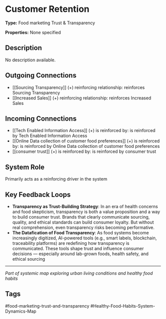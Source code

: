 # Customer Retention

**Type:** Food marketing Trust & Transparency

**Properties:** None specified

## Description
No description available.

## Outgoing Connections
- [[Sourcing Transparency]] (+) reinforcing relationship: reinforces Sourcing Transparency
- [[Increased Sales]] (+) reinforcing relationship: reinforces Increased Sales

## Incoming Connections
- [[Tech Enabled Information Access]] (+) is reinforced by: is reinforced by Tech Enabled Information Access
- [[Online Data collection of customer food preferences]] (+) is reinforced by: is reinforced by Online Data collection of customer food preferences
- [[consumer trust]] (+) is reinforced by: is reinforced by consumer trust

## System Role
Primarily acts as a reinforcing driver in the system

## Key Feedback Loops
- **Transparency as   Trust-Building Strategy**: In an era of health concerns and food skepticism, transparency is both a value proposition and a way to build consumer trust. Brands that clearly communicate sourcing, quality, and ethical standards can build consumer loyalty. But without real comprehension, even transparency risks becoming performative.
- **The Datafication of Food Transparency**: As food systems become increasingly digitized, AI-powered tools (e.g., smart labels, blockchain, traceability platforms) are redefining how transparency is communicated. These tools shape trust and influence consumer decisions — especially around lab-grown foods, health safety, and ethical sourcing

---
*Part of systemic map exploring urban living conditions and healthy food habits*

## Tags
#food-marketing-trust-and-transparency #Healthy-Food-Habits-System-Dynamics-Map
